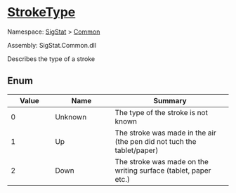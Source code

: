 # [StrokeType](./StrokeType.md)
Namespace: [SigStat]() > [Common](./README.md)

Assembly: SigStat.Common.dll


Describes the type of a stroke

##	Enum

| Value | Name | Summary | 
| --- | --- | --- | 
| 0<img width=200/>| Unknown<img width=200/>| The type of the stroke is not known<img width=200/>| <br>
| 1<img width=200/>| Up<img width=200/>| The stroke was made in the air (the pen did not tuch the tablet/paper)<img width=200/>| <br>
| 2<img width=200/>| Down<img width=200/>| The stroke was made on the writing surface (tablet, paper etc.)<img width=200/>| <br>



